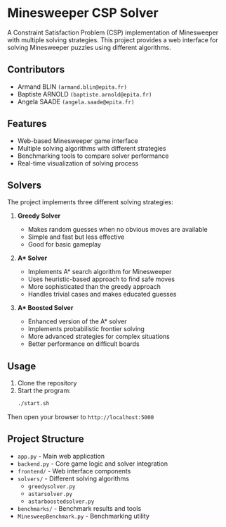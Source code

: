 # Minesweeper CSP Solver

A Constraint Satisfaction Problem (CSP) implementation of Minesweeper with multiple solving strategies. This project provides a web interface for solving Minesweeper puzzles using different algorithms.

## Contributors

- Armand BLIN `(armand.blin@epita.fr)`
- Baptiste ARNOLD `(baptiste.arnold@epita.fr)`
- Angela SAADE `(angela.saade@epita.fr)`

## Features

- Web-based Minesweeper game interface
- Multiple solving algorithms with different strategies
- Benchmarking tools to compare solver performance
- Real-time visualization of solving process

## Solvers

The project implements three different solving strategies:

1. **Greedy Solver**

   - Makes random guesses when no obvious moves are available
   - Simple and fast but less effective
   - Good for basic gameplay

2. **A\* Solver**

   - Implements A\* search algorithm for Minesweeper
   - Uses heuristic-based approach to find safe moves
   - More sophisticated than the greedy approach
   - Handles trivial cases and makes educated guesses

3. **A\* Boosted Solver**
   - Enhanced version of the A\* solver
   - Implements probabilistic frontier solving
   - More advanced strategies for complex situations
   - Better performance on difficult boards

## Usage

1. Clone the repository
2. Start the program:
   ```bash
   ./start.sh
   ```

Then open your browser to `http://localhost:5000`

## Project Structure

- `app.py` - Main web application
- `backend.py` - Core game logic and solver integration
- `frontend/` - Web interface components
- `solvers/` - Different solving algorithms
  - `greedysolver.py`
  - `astarsolver.py`
  - `astarboostedsolver.py`
- `benchmarks/` - Benchmark results and tools
- `MinesweepBenchmark.py` - Benchmarking utility
